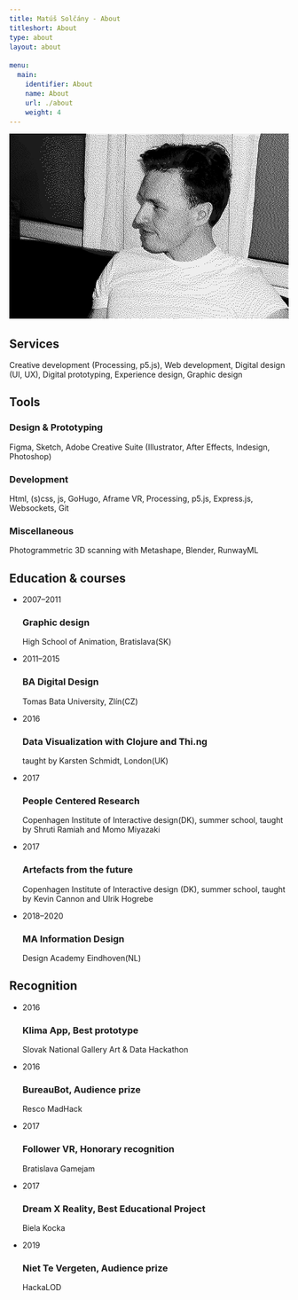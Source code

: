 ```yaml
---
title: Matúš Solčány - About
titleshort: About
type: about
layout: about

menu:
  main:
    identifier: About
    name: About
    url: ./about
    weight: 4
---
```


<div class="w-100 border-box ph2 ph3-l pt2">

<div class="w-25-l pr6-l">
    <img src="image/id.jpg" alt="matus solcany portrait" class="w-100 db">
</div>

</div>

<section  class="mt3 mt4-l pb2 w-100 ph2 ph3-l flex flex-wrap justify-center">
    <div class="w-100 mt4-l flex flex-column flex-row-l justify-center justify-start-l">
        <div name="education_wrapper" class="w-auto-ns w-100 w-25-l dib pr6-l">
            <h2 name="headline" class="w-100 f6 tl gothic-bold black mb1 mb4-l mt3 mt2-l mt0-l"> Services </h2>
            <p class="f6 gangster-grotesk black">
            Creative development (Processing, p5.js), Web development, Digital design (UI, UX), Digital prototyping, Experience design, Graphic design

</p>
        </div>
        <div name="tools_wrapper" class="w-100 w-25-l pr6-l w-auto-ns">
                <h2 name="headline" class="w-100 f6 tl gothic-bold black mb1 mb4-l mt3 mt2-l"> Tools </h2>
                <h3>Design & Prototyping</h3>
                    <p class="f6 gangster-grotesk black">Figma, Sketch, Adobe Creative Suite (Illustrator, After Effects, Indesign, Photoshop)</p>
                <h3>Development</h3>
                    <p class="f6 gangster-grotesk black">Html, (s)css, js, GoHugo, Aframe VR, Processing, p5.js, Express.js, Websockets, Git </p> 
                <h3> Miscellaneous </h3>
                    <p class="f6 gangster-grostesk black">
                        Photogrammetric 3D scanning with Metashape, Blender, RunwayML
                    </p>
            </div>
        </div>
    </div>
</section>


<section  class="mt3 mt4-l pb2 w-100 ph2 ph3-l flex flex-wrap justify-center">
    <div class="w-100 mt4-l flex flex-column flex-row-l justify-center justify-start-l">
        <div name="education_wrapper" class="w-auto-ns w-100 w-25-l dib pr6-l">
            <h2 name="headline" class="w-100 f6 tl gothic-bold black mb1 mb4-l mt3 mt2-l mt0-l">Education & courses</h2>
                <ul class="w-100 wrap flex flex-column items-start">
                    <li name="education" class="gangster-regular db mb2 mb4-l mt3 mt0-l">
                        <span class="db f6 pr3 black pb1">2007–2011</span>
                            <h3 class="pt2 pb1">Graphic design</h3>                        
                        <div class="db">
                            <p class="ma0 gangster-regular f6 dib db-l black">High School of Animation, Bratislava(SK)</p>
                        </div>
                    </li>
                    <li name="education" class="gangster-regular db mb2 mb4-l mt3 mt0-l">
                        <span class="db f6 pr3 black pb1">2011–2015</span>
                                                        <h3 class="pt2 pb1">BA Digital Design</h3>                        
                        <div class="db">
                            <p class="ma0 gangster-regular f6 dib db-l black">Tomas Bata University, Zlín(CZ)</p>
                        </div>
                    </li>
                    <li name="education" class="gangster-regular db mb2 mb4-l mt3 mt0-l">
                        <span class="db f6 pr3 black pb1">2016</span>
                        <h3 class="pt2 pb1">Data Visualization with Clojure and Thi.ng</h3>
                        <div class="db">
                            <p class="ma0 gangster-regular f6 dib db-l black">taught by Karsten Schmidt, London(UK)</p>                           
                        </div>
                    </li>
                    <li name="education" class="gangster-regular db mb2 mb4-l mt3 mt0-l">
                        <span class="db f6 pr3 black pb1">2017</span>
 <h3 class="pt2 pb1">People Centered Research</h3>                        
                        <div class="db">
                            <p class="ma0 gangster-regular f6 dib db-l black">Copenhagen Institute of Interactive design(DK), summer school, taught by Shruti Ramiah and Momo Miyazaki</p>                               
                     </div>
                    </li>
                    <li name="education" class="gangster-regular db mb2 mb4-l mt3 mt0-l">
                        <span class="db f6 pr3 black pb1">2017</span>
 <h3 class="pt2 pb1">Artefacts from the future</h3>                        
                        <div class="db">
                            <p class="ma0 gangster-regular f6 dib db-l black">Copenhagen Institute of Interactive design (DK), summer school, taught by Kevin Cannon and Ulrik Hogrebe</p>                            
                        </div>
                    </li>
                    <li name="education" class="gangster-regular db mb2 mb4-l mt3 mt0-l">
                        <span class="db f6 pr3 black pb1">2018–2020</span>
                             <h3 class="pt2 pb1">MA Information Design</h3>                        
                        <div class="db">
                            <p class="ma0 gangster-regular f6 dib db-l black">Design Academy Eindhoven(NL)</p>
                        </div>
                    </li>
                </ul>
            </div>
            <div name="prizes_wrapper" class="w-100 w-25-l pr6-l w-auto-ns">
                <h2 name="headline" class="w-100 f6 tl gothic-bold black mb1 mb4-l mt3 mt2-l">Recognition</h2>
                <ul class="w-100 wrap flex flex-column items-start">
                    <li name="prize" class="gangster-regular db mb2 mb4-l mt3 mt0-l">
                        <span class="db f6 pr3 black pb1">2016</span>
                        <div class="db">
 <h3 class="pt2 pb1">Klima App, Best prototype</h3>                        
                            <p class="ma0 gangster-regular f6 dib db-l black">Slovak National Gallery Art & Data Hackathon</p>
                        </div>
                    </li>
                    <li name="prize" class="gangster-regular db mb2 mb4-l mt3 mt0-l">
                        <span class="db f6 pr3 black pb1">2016</span>
                        <div class="db">
 <h3 class="pt2 pb1">BureauBot, Audience prize</h3>                        
                            <p class="ma0 gangster-regular f6 dib db-l black">Resco MadHack</p>
                        </div>
                    </li>
                    <li name="prize" class="gangster-regular db mb2 mb4-l mt3 mt0-l">
                        <span class="db f6 pr3 black pb1">2017</span>
                        <div class="db">
 <h3 class="pt2 pb1">Follower VR, Honorary recognition</h3>                        
                            <p class="ma0 gangster-regular f6 dib db-l black">Bratislava Gamejam</p>
                        </div>
                    </li>
                    <li name="prize" class="gangster-regular db mb2 mb4-l mt3 mt0-l">
                        <span class="db f6  pr3 black pb1">2017</span>
                        <div class="db">
                             <h3 class="pt2 pb1">Dream X Reality, Best Educational Project</h3>                        
                            <p class="ma0 gangster-regular f6 dib db-l black">Biela Kocka</p>
                        </div>
                    </li>
                    <li name="prize" class="gangster-regular db mb2 mb4-l mt3 mt0-l">
                        <span class="db f6 pr3 black pb1">2019</span>
                        <div class="db">
                            <h3 class="pt2 pb1">Niet Te Vergeten, Audience prize</h3>                        
                            <p class="ma0 gangster-regular f6 dib db-l black">HackaLOD</p>
                        </div>
                    </li>
                </ul>
            </div>
        </div>
    </div>
    </section>
